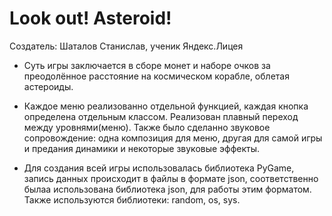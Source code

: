 # Look out! Asteroid!
Создатель: Шаталов Станислав, ученик Яндекс.Лицея

* Суть игры заключается в сборе монет и наборе очков за преодолённое расстояние на космическом корабле, облетая астероиды.

* Каждое меню реализованно отдельной функцией, каждая кнопка определена отдельным классом. Реализован плавный переход между уровнями(меню). Также было сделанно звуковое сопровождение: одна композиция для меню, другая для самой игры и предания динамики и некоторые звуковые эффекты.

* Для создания всей игры использовалась библиотека PyGame, запись данных происходит в файлы в формате json, соответственно былаа использована библиотека json, для работы этим форматом. Также используются библиотеки: random, os, sys.
